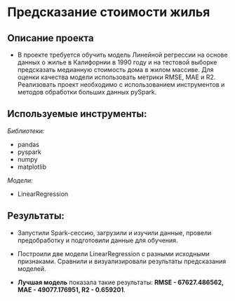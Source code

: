 # Предсказание стоимости жилья

## Описание проекта 

- В проекте требуется обучить модель Линейной регрессии на основе данных о жилье в Калифорнии в 1990 году и на тестовой выборке предсказать медианную стоимость дома в жилом массиве. Для оценки качества модели использовать метрики RMSE, MAE и R2. Реализовать проект необходимо с использованием инструментов и методов обработки больших данных pySpark. 


## Используемые инструменты:
 
*Библиотеки:*

- pandas
- pyspark
- numpy
- matplotlib

*Модели:*

- LinearRegression

 
## Результаты: 

- Запустили Spark-сессию, загрузили и изучили данные, провели предобработку и подготовили данные для обучения.
  
- Построили две модели LinearRegression с разными исходными признаками. Сравнили и визуализировали результаты предсказания моделей.
    
- **Лучшая модель** показала такие результаты: **RMSE - 67627.486562, MAE - 49077.176951, R2 - 0.659201**. 
